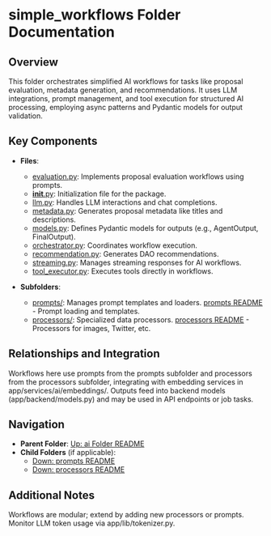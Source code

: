 # simple_workflows Folder Documentation

## Overview
This folder orchestrates simplified AI workflows for tasks like proposal evaluation, metadata generation, and recommendations. It uses LLM integrations, prompt management, and tool execution for structured AI processing, employing async patterns and Pydantic models for output validation.

## Key Components
- **Files**:
  - [evaluation.py](evaluation.py): Implements proposal evaluation workflows using prompts.
  - [__init__.py](__init__.py): Initialization file for the package.
  - [llm.py](llm.py): Handles LLM interactions and chat completions.
  - [metadata.py](metadata.py): Generates proposal metadata like titles and descriptions.
  - [models.py](models.py): Defines Pydantic models for outputs (e.g., AgentOutput, FinalOutput).
  - [orchestrator.py](orchestrator.py): Coordinates workflow execution.
  - [recommendation.py](recommendation.py): Generates DAO recommendations.
  - [streaming.py](streaming.py): Manages streaming responses for AI workflows.
  - [tool_executor.py](tool_executor.py): Executes tools directly in workflows.

- **Subfolders**:
  - [prompts/](prompts/): Manages prompt templates and loaders. [prompts README](./prompts/README.md) - Prompt loading and templates.
  - [processors/](processors/): Specialized data processors. [processors README](./processors/README.md) - Processors for images, Twitter, etc.

## Relationships and Integration
Workflows here use prompts from the prompts subfolder and processors from the processors subfolder, integrating with embedding services in app/services/ai/embeddings/. Outputs feed into backend models (app/backend/models.py) and may be used in API endpoints or job tasks.

## Navigation
- **Parent Folder**: [Up: ai Folder README](../README.md)
- **Child Folders** (if applicable): 
  - [Down: prompts README](./prompts/README.md)
  - [Down: processors README](./processors/README.md)

## Additional Notes
Workflows are modular; extend by adding new processors or prompts. Monitor LLM token usage via app/lib/tokenizer.py.
